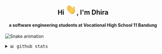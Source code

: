 <html>
<body>
  
<div align="center">
<h2 align="center">Hi <img width="35" src="https://github.com/1999AZZAR/1999AZZAR/blob/main/resources/img/waving.gif">, I'm Dhira</h1>
<h4 align="center">a software engineering students at Vocational High School 11 Bandung</h4>
</div>
  
![Snake animation](https://github.com/dirarmdn/dirarmdn/blob/output/github-contribution-grid-snake.svg)


<!-- <details>
  <summary>🧮 about</summary>
<div>
<samp>
<h2 align="center">About this Account</h2>
 </samp>
</div>
</details> -->
  
  <div>
  <samp>
    <details>
  <summary>📊 github stats</summary>
            <p align="center">
        <a href="https://github.com/dirarmdn/">
          <img src="https://github-readme-stats.vercel.app/api/top-langs/?username=dirarmdn&langs_count=6&locale=en&layout=compact&line_height=20&title_color=7A7ADB&icon_color=2234AE&text_color=D3D3D3&bg_color=0,000000,130F40"
          alt="dirarmdn :: overall Top Langs " /></a>
      </p>

  <div align="center">
  <a href="https://github.com/dirarmdn/">
    <img height="175em" src="https://github-readme-stats-eight-theta.vercel.app/api?username=dirarmdn&show_icons=true&locale=en&layout=compact&line_height=20&title_color=7A7ADB&icon_color=2234AE&text_color=D3D3D3&bg_color=0,000000,130F40&include_all_commits=true&count_private=true"/>
    <img width="49.5%" src="https://github-readme-streak-stats.herokuapp.com/?user=dirarmdn&layout=compact&theme=dracula" />
  </a>
  </div>
     <br>
     </samp>
  </div>    
    </details>
    
